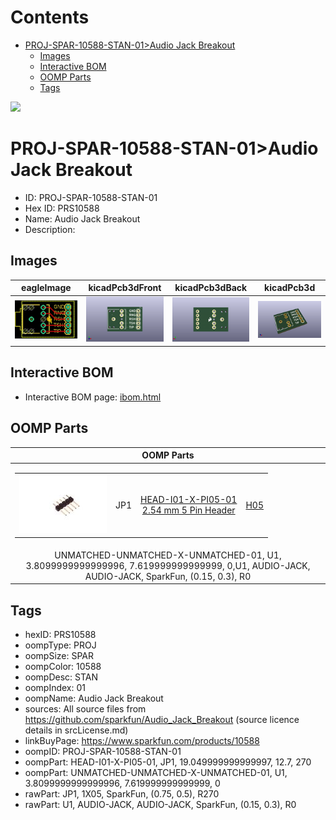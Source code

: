 



Contents
========

* [PROJ-SPAR-10588-STAN-01>Audio Jack Breakout](#proj-spar-10588-stan-01audio-jack-breakout)
	* [Images](#images)
	* [Interactive BOM](#interactive-bom)
	* [OOMP Parts](#oomp-parts)
	* [Tags](#tags)
  
![][im]
# PROJ-SPAR-10588-STAN-01>Audio Jack Breakout

- ID: PROJ-SPAR-10588-STAN-01
- Hex ID: PRS10588
- Name: Audio Jack Breakout
- Description: 

## Images
  
  

|eagleImage|kicadPcb3dFront|kicadPcb3dBack|kicadPcb3d|
| :---: | :---: | :---: | :---: |
|[![eagleImage](eagleImage_140.png)](eagleImage_600.png)|[![kicadPcb3dFront](kicadPcb3dFront_140.png)](kicadPcb3dFront_600.png)|[![kicadPcb3dBack](kicadPcb3dBack_140.png)](kicadPcb3dBack_600.png)|[![kicadPcb3d](kicadPcb3d_140.png)](kicadPcb3d_600.png)|

## Interactive BOM

- Interactive BOM page: [ibom.html](kicad/bom/ibom.html)

## OOMP Parts
  

|OOMP Parts|
| :---: |
|<table><tr><td>![HEAD-I01-X-PI05-01](https://raw.githubusercontent.com/oomlout/oomlout_OOMP_parts/main/HEAD-I01-X-PI05-01/image_140.jpg)</td><td> JP1</td><td>[HEAD-I01-X-PI05-01<br>2.54 mm 5 Pin Header](https://github.com/oomlout/oomlout_OOMP_parts/tree/main/HEAD-I01-X-PI05-01/)</td><td>[H05](https://github.com/oomlout/oomlout_OOMP_parts/tree/main/HEAD-I01-X-PI05-01/)</td></tr></table>|
|UNMATCHED-UNMATCHED-X-UNMATCHED-01, U1, 3.8099999999999996, 7.619999999999999, 0,U1, AUDIO-JACK, AUDIO-JACK, SparkFun, (0.15, 0.3), R0|

## Tags

- hexID: PRS10588
- oompType: PROJ
- oompSize: SPAR
- oompColor: 10588
- oompDesc: STAN
- oompIndex: 01
- oompName: Audio Jack Breakout
- sources: All source files from https://github.com/sparkfun/Audio_Jack_Breakout (source licence details in srcLicense.md)
- linkBuyPage: https://www.sparkfun.com/products/10588
- oompID: PROJ-SPAR-10588-STAN-01
- oompPart: HEAD-I01-X-PI05-01, JP1, 19.049999999999997, 12.7, 270
- oompPart: UNMATCHED-UNMATCHED-X-UNMATCHED-01, U1, 3.8099999999999996, 7.619999999999999, 0
- rawPart: JP1, 1X05, SparkFun, (0.75, 0.5), R270
- rawPart: U1, AUDIO-JACK, AUDIO-JACK, SparkFun, (0.15, 0.3), R0



[im]: kicadPcb3d_450.png
